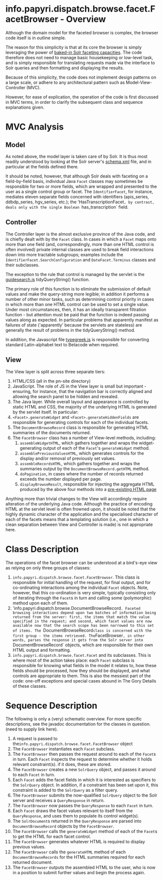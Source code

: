info.papyri.dispatch.browse.facet.FacetBrowser - Overview
==========================================================

Although the domain model for the faceted browser is complex, the browser code itself is in outline simple.

The reason for this simplicity is that at its core the browser is simply leveraging the power of [baked-in Solr faceting capacities](http://wiki.apache.org/solr/SolrFacetingOverview "Solr faceting overview"). The code therefore does not need to manage basic housekeeping or low-level task, and is simply responsible for translating requests made via the interface to Solr queries and then formatting and displaying the results.

Because of this simplicity, the code does not implement design patterns on a large scale, or adhere to any architectural pattern such as Model-View-Controller (MVC). 

However, for ease of explication, the operation of the code is first discussed in MVC terms, in order to clarify the subsequent class and sequence explanations given.

MVC Analysis
============

Model
-----

As noted above, the model layer is taken care of by Solr. It is thus most readily understood by looking at the Solr server's [schema.xml](https://github.com/papyri/navigator/blob/master/pn-solr/pn-search/conf/schema.xml "schema.xml on github") file, and in particular at the fields defined there.

It should be noted, however, that although Solr deals with faceting on a field-by-field basis, individual Java `Facet` classes may sometimes be responsible for two or more fields, which are wrapped and presented to the user as a single control group or facet. The `IdentifierFacet`, for instance, mediates eleven separate fields concerned with identifiers (apis_series, ddbdp_series, hgv_series, etc.); the 'HasTranscriptionFacet`, by contrast, deals only with the single Boolean `has_transcription` field.

Controller
----------

The Controller layer is the almost exclusive province of the Java code, and is chiefly dealt with by the `Facet` class. In cases in which a `Facet` maps onto more than one field (and, correspondingly, more than one HTML control is often involved) private internal classes are used to break field interactions down into more tractable subgroups; examples include the `IdentifierFacet.SearchConfiguration` and `DateFacet.Terminus` classes and their subclasses.

The exception to the rule that control is managed by the servlet is the [guidesearch.js](https://github.com/papyri/navigator/blob/master/pn-site/js/guidesearch.js "guidesearch.js on github") tidyQueryString() function. 

The primary role of this function is to eliminate the submission of default values and make the query-string more legible; in addition it performs a number of other minor tasks, such as determining control priority in cases in which more than one HTML control can be used to set a single value. Under most circumstances, then, it has an ideally transparent filtration function - but attention must be paid that the function is indeed passing values along as expected. In particular problems that apparently manifest as failures of state ('apparently' because the servlets are stateless) are generally the result of problems in the tidyQueryString() method.

In addition, the Javascript file [typegreek.js](https://github.com/papyri/navigator/blob/master/pn-site/js/typegreek.js "typegreek.js on github") is responsible for converting standard Latin-alphabet text to Betacode when required.

View
----

The View layer is split across three separate tiers:

1. HTML/CSS (all in the pn-site directory)
2. JavaScript. The role of JS in the View layer is small but important - ensuring, for instance, that the navigation bar is correctly aligned and allowing the search panel to be hidden and revealed.
3. The Java layer. While overall layout and appearance is controlled by static HTML and CSS, the majority of the underlying HTML is generated by the servlet itself. In particular:
 1. `<Facet>.generateWidget` and `<Facet>.generateHiddenFields` are responsible for generating controls for each of the individual facets.
 2. The `DocumentBrowseRecord` class is responsible for generating HTML summaries of the documents returned.
 3. The `FacetBrowser` class has a number of View-level methods, including:
     1. `assembleWidgetHTML`, which gathers together and wraps the widget-generating output of each of the `Facet`'s `generateWidget` method.
     2. `assemblePreviousValuesHTML`, which generates controls for the display and/or removal of previously set values.
     3. `assembleRecordsHTML`, which gathers together and wraps the summaries output by the `DocumentBrowseRecord.getHTML` method.
     4. `doPagination`, in cases where the number of records returned exceeds the number displayed per page.
     5. `displayBrowseResult`, responsible for injecting the aggregate HTML produced by the above four methods into a [pre-existing HTML page](https://github.com/papyri/navigator/blob/master/pn-site/facetbrowse.html "facetbrowse.html on github")
    	
Anything more than trivial changes to the View will accordingly require alteration of the underlying Java code. Although the practice of encoding HTML at the servlet level is often frowned upon, it should be noted that the highly dynamic character of the application and the specialised character of each of the facets means that a templating solution (i.e., one in which a clean separation between View and Controller is made) is not appropriate here.

Class Description
=================

The operations of the facet browser can be understood at a bird's-eye view as relying on only three groups of classes:

1. `info.papyri.dispatch.browse.facet.FacetBrowser`. This class is responsible for initial handling of the request, for final output, and for co-ordinating interactions among the individual `Facet` objects. Note, however, that this co-ordination is very simple, typically consisting only of iterating through the `Facet`s in turn and calling some (polymorphic) method upon each of them.
2. 'info.papyri.dispatch.browse.DocumentBrowseRecord`. Faceted browsing interactions depend upon two batches of information being returned from the server: first, the items that match the value specified in the request; and second, which facet values are now available now that the search scope has been narrowed to this set of items. The `DocumentBrowseRecord` class is concerned with the first group - the items retrieved. The `FacetBrowser`, in other words, parses the response it gets from the Solr server into `DocumentBrowseRecord` objects, which are responsible for their own HTML output and formatting.
3. `info.papyri.dispatch.browse.facet.Facet` and its subclasses. This is where most of the action takes place: each `Facet` subclass is responsible for knowing what fields in the model it relates to, how these fields should be processed, how they should be displayed, and what controls are appropriate to them. This is also the messiest part of the code: one-off exceptions and special cases abound in The Gory Details of these classes.

Sequence Description
====================

The following is only a (very) schematic overview. For more specific descriptions, see the javadoc documentation for the classes in question. (need to supply link here).

1. A request is passed to the`info.papyri.dispatch.browse.facet.FacetBrowser`  object
2. The `FacetBrowser` instantiates each `Facet` subclass.
3. The `FacetBrowser` then passes the request around to each of the `Facet`s in turn. Each `Facet` inspects the request to determine whether it holds relevant constraint(s). if it does, these are stored.
4. The `FacetBrowser` creates a new `SolrQuery` object, and passes it around to each `Facet` in turn.
5. Each `Facet` adds the facet fields in which it is interested as specifiers to the `SolrQuery` object. In addition, if a constraint has been set upon it, this constraint is added to the `SolrQuery` as a filter query.
6. The `FacetBrowser` submits the now-qualified `SolrQuery` object to the Solr server and receives a `QueryResponse` in return.
7. The `FacetBrowser` now passes the `QueryResponse` to each `Facet` in turn.
8. Each `Facet` draws the facet values relevant to itself from the `QueryResponse`, and uses them to populate its control widget(s).
9. The `SolrDocument`s returned in the `QueryResponse` are parsed into `DocumentBrowseRecord` objects by the `FacetBrowser`.
10. The `FacetBrowser` calls the `generateWidget` method of each of the `Facet`s to get the HTML for each facet control.
11. The `FacetBrowser` generates whatever HTML is required to display previous values.
12. The `FacetBrowser` calls the `generateHTML` method of each `DocumentBrowseRecords` for the HTML summaries required for each returned document.
13. The `FacetBrowser` outputs the assembled HTML to the user, who is now in a position to submit further values and begin the process again.
